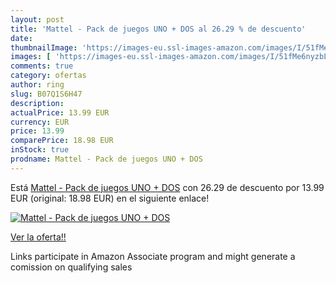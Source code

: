 ```yaml
---
layout: post
title: 'Mattel - Pack de juegos UNO + DOS al 26.29 % de descuento'
date: 
thumbnailImage: 'https://images-eu.ssl-images-amazon.com/images/I/51fMe6nyzbL._SL200_.jpg'
images: [ 'https://images-eu.ssl-images-amazon.com/images/I/51fMe6nyzbL._SL200_.jpg' ]
comments: true
category: ofertas
author: ring
slug: B07Q1S6H47
description:
actualPrice: 13.99 EUR
currency: EUR
price: 13.99
comparePrice: 18.98 EUR
inStock: true
prodname: Mattel - Pack de juegos UNO + DOS
---
```


Está [Mattel - Pack de juegos UNO + DOS](https://www.amazon.es/dp/B07Q1S6H47/?tag=tolees-21) con 26.29 de descuento por 13.99 EUR (original: 18.98 EUR) en el siguiente enlace!

[![Mattel - Pack de juegos UNO + DOS](https://images-eu.ssl-images-amazon.com/images/I/51fMe6nyzbL._SL200_.jpg)](https://www.amazon.es/dp/B07Q1S6H47/?tag=tolees-21)

[Ver la oferta!!](https://www.amazon.es/dp/B07Q1S6H47/?tag=tolees-21)

Links participate in Amazon Associate program and might generate a comission on qualifying sales


